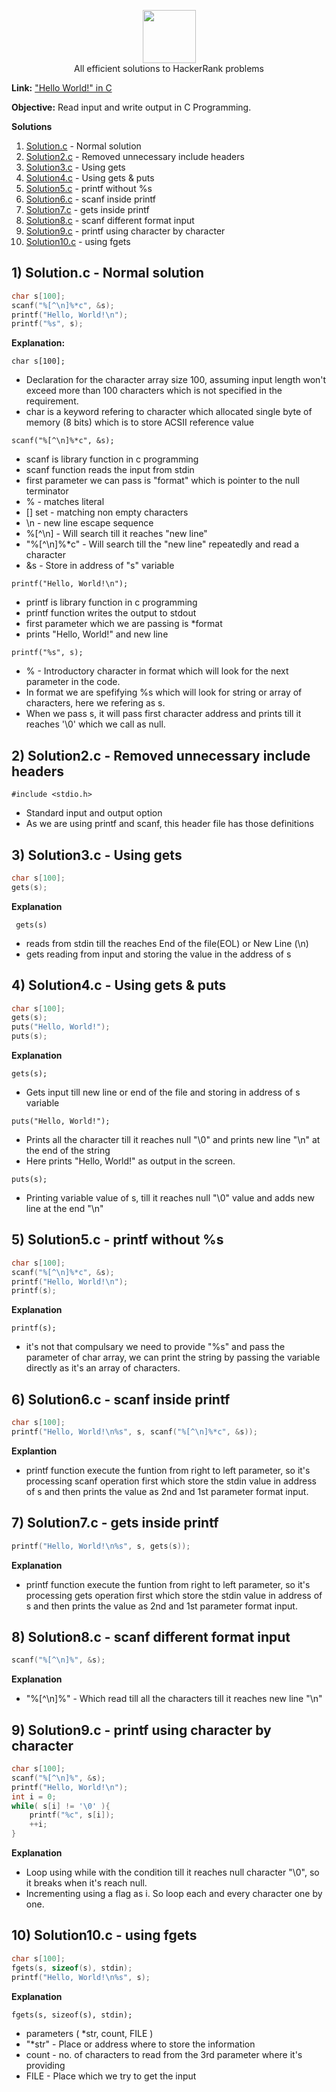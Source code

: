 <p align="center">
    <a href="https://www.hackerrank.com/dhayalramk">
        <img height=85 src="https://d3keuzeb2crhkn.cloudfront.net/hackerrank/assets/styleguide/logo_wordmark-f5c5eb61ab0a154c3ed9eda24d0b9e31.svg">
    </a>
    <br>All efficient solutions to HackerRank problems
</p>

<b>Link:</b> <a href="https://www.hackerrank.com/challenges/hello-world-c/">"Hello World!" in C</a>

<b>Objective:</b> Read input and write output in C Programming.

<b>Solutions</b>
1) <a href="https://github.com/DhayalAarthi/CompetitiveProgramming/blob/Hackerrank/Hackerrank/C/HelloWorld/Solution.c">Solution.c</a> - Normal solution
2) <a href="https://github.com/DhayalAarthi/CompetitiveProgramming/blob/Hackerrank/Hackerrank/C/HelloWorld/Solution2.c">Solution2.c</a> - Removed unnecessary include headers
3) <a href="https://github.com/DhayalAarthi/CompetitiveProgramming/blob/Hackerrank/Hackerrank/C/HelloWorld/Solution3.c">Solution3.c</a> - Using gets
4) <a href="https://github.com/DhayalAarthi/CompetitiveProgramming/blob/Hackerrank/Hackerrank/C/HelloWorld/Solution4.c">Solution4.c</a> - Using gets & puts
5) <a href="https://github.com/DhayalAarthi/CompetitiveProgramming/blob/Hackerrank/Hackerrank/C/HelloWorld/Solution5.c">Solution5.c</a> - printf without %s
6) <a href="https://github.com/DhayalAarthi/CompetitiveProgramming/blob/Hackerrank/Hackerrank/C/HelloWorld/Solution6.c">Solution6.c</a> - scanf inside printf
7) <a href="https://github.com/DhayalAarthi/CompetitiveProgramming/blob/Hackerrank/Hackerrank/C/HelloWorld/Solution7.c">Solution7.c</a> - gets inside printf
8) <a href="https://github.com/DhayalAarthi/CompetitiveProgramming/blob/Hackerrank/Hackerrank/C/HelloWorld/Solution8.c">Solution8.c</a> - scanf different format input
9) <a href="https://github.com/DhayalAarthi/CompetitiveProgramming/blob/Hackerrank/Hackerrank/C/HelloWorld/Solution9.c">Solution9.c</a> - printf using character by character
10) <a href="https://github.com/DhayalAarthi/CompetitiveProgramming/blob/Hackerrank/Hackerrank/C/HelloWorld/Solution10.c">Solution10.c</a> - using fgets

## 1) Solution.c - Normal solution

```c
char s[100];
scanf("%[^\n]%*c", &s);
printf("Hello, World!\n"); 
printf("%s", s);
```
<b>Explanation:</b> 

```char s[100];```

* Declaration for the character array size 100, assuming input length won't exceed more than 100 characters which is not specified in the requirement.
* char is a keyword refering to character which allocated single byte of memory (8 bits) which is to store ACSII reference value

```scanf("%[^\n]%*c", &s);```

* scanf is library function in c programming
* scanf function reads the input from stdin
* first parameter we can pass is "format" which is pointer to the null terminator
* % - matches literal 
* [] set - matching non empty characters
* \n - new line escape sequence
* %[^\n] - Will search till it reaches "new line"
* "%[^\n]%*c" - Will search till the "new line" repeatedly and read a character
* &s - Store in address of "s" variable 

```printf("Hello, World!\n");```

* printf is library function in c programming
* printf function writes the output to stdout
* first parameter which we are passing is *format
* prints "Hello, World!" and new line 

```printf("%s", s);```

* % - Introductory character in format which will look for the next parameter in the code.
* In format we are spefifying %s which will look for string or array of characters, here we refering as s. 
* When we pass s, it will pass first character address and prints till it reaches '\0' which we call as null. 

## 2) Solution2.c - Removed unnecessary include headers

```#include <stdio.h>```

* Standard input and output option 
* As we are using printf and scanf, this header file has those definitions

## 3) Solution3.c - Using gets

```c
char s[100];
gets(s);
```
<b>Explanation</b>

``` gets(s)```

* reads from stdin till the reaches End of the file(EOL) or New Line (\n)
* gets reading from input and storing the value in the address of s

## 4) Solution4.c - Using gets & puts

```c
char s[100];
gets(s);
puts("Hello, World!");
puts(s);
```
<b>Explanation</b>

``` gets(s); ```
* Gets input till new line or end of the file and storing in address of s variable

```puts("Hello, World!");```
* Prints all the character till it reaches null "\0" and prints new line "\n" at the end of the string
* Here prints "Hello, World!" as output in the screen.

``` puts(s); ```
* Printing variable value of s, till it reaches null "\0" value and adds new line at the end "\n"

## 5) Solution5.c - printf without %s

```c
char s[100];
scanf("%[^\n]%*c", &s);
printf("Hello, World!\n"); 
printf(s);
```

<b>Explanation</b>

``` printf(s); ```
* it's not that compulsary we need to provide "%s" and pass the parameter of char array, we can print the string by passing the variable directly as it's an array of characters. 

## 6) Solution6.c - scanf inside printf

```c
char s[100];
printf("Hello, World!\n%s", s, scanf("%[^\n]%*c", &s));
```
<b>Explantion</b>
* printf function execute the funtion from right to left parameter, so it's processing scanf operation first which store the stdin value in address of s and then prints the value as 2nd and 1st parameter format input.

## 7) Solution7.c - gets inside printf

```c
printf("Hello, World!\n%s", s, gets(s));
```

<b>Explanation</b>
* printf function execute the funtion from right to left parameter, so it's processing gets operation first which store the stdin value in address of s and then prints the value as 2nd and 1st parameter format input.

## 8) Solution8.c - scanf different format input
```c
scanf("%[^\n]%", &s);
```

<b>Explanation</b>
* "%[^\n]%" - Which read till all the characters till it reaches new line "\n"

## 9) Solution9.c - printf using character by character

```c
char s[100];
scanf("%[^\n]%", &s);
printf("Hello, World!\n");
int i = 0;
while( s[i] != '\0' ){
    printf("%c", s[i]);
    ++i;
}
```

<b>Explanation</b>
* Loop using while with the condition till it reaches null character "\0", so it breaks when it's reach null.
* Incrementing using a flag as i. So loop each and every character one by one.

## 10) Solution10.c - using fgets

```c
char s[100];
fgets(s, sizeof(s), stdin);
printf("Hello, World!\n%s", s);
```

<b>Explanation</b>

``` fgets(s, sizeof(s), stdin); ```
* parameters ( *str, count, FILE )
* "*str" - Place or address where to store the information
* count - no. of characters to read from the 3rd parameter where it's providing
* FILE - Place which we try to get the input